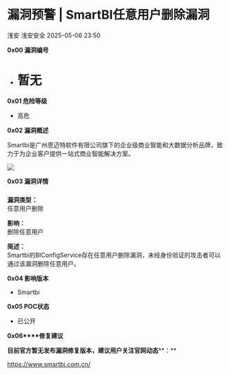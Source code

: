 #  漏洞预警 | SmartBI任意用户删除漏洞   
浅安  浅安安全   2025-05-06 23:50  
  
**0x00 漏洞编号**  
- # 暂无  
  
**0x01 危险等级**  
- 高危  
  
**0x02 漏洞概述**  
  
Smartbi是广州思迈特软件有限公司旗下的企业级商业智能和大数据分析品牌，致力于为企业客户提供一站式商业智能解决方案。  
  
![](https://mmbiz.qpic.cn/sz_mmbiz_png/7stTqD182SWc1fThDhTG13bAQibnj0lmZ3N9ZBIGmQ6u8Ta97ogFyAtiarFiab9J8aIruIcTVXouCUB4oeL1nVia7A/640?wx_fmt=png&from=appmsg "")  
  
**0x03 漏洞详情**  
###   
  
**漏洞类型：**  
任意用户删除  
  
**影响：**  
删除任意用户  
  
**简述：**  
Smartbi的BIConfigService存在任意用户删除漏洞，未经身份验证的攻击者可以通过该漏洞删除任意用户。  
  
**0x04 影响版本**  
- Smartbi  
  
**0x05 POC状态**  
- 已公开  
  
**0x06****修复建议**  
  
**目前官方暂无发布漏洞修复版本，建议用户关注官网动态****：**  
  
https://www.smartbi.com.cn/  
  
  
  
